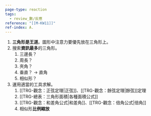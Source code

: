 ```yaml
---
page-type: reaction
tags:
  - review_數/反應
reference: "[[M-KW11]]"
ref-index: A.
---
```

1. **三角形是王道**。圖形中注意力要優先放在三角形上。
2. 搜索**資訊最多**的三角形。
	1. 三邊長？
	2. 周長？
	3. 夾角？
	4. 垂直？ -> 直角
	5. 相似形？
3. 運用適當的工具求解。
	1. [[TRG-觀念：正弦定理|正弦]]、[[TRG-觀念：餘弦定理|餘弦]]定理
	2. [[TRG-總表：三角形面積|各種面積公式]]
	3. [[TRG-觀念：和差角公式|和差角]]、[[TRG-觀念：倍角公式|倍角]]
	4. 相似形**比例縮放**